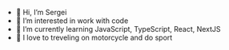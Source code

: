 - 👋 Hi, I’m Sergei
- 👀 I’m interested in work with code
- 🌱 I’m currently learning JavaScript, TypeScript, React, NextJS
- 💞️ I love to treveling on motorcycle and do sport

<!---
Driv3r034/Driv3r034 is a ✨ special ✨ repository because its `README.md` (this file) appears on your GitHub profile.
You can click the Preview link to take a look at your changes.
--->
